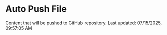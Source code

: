 # Auto Push File

Content that will be pushed to GitHub repository.
Last updated: 07/15/2025, 09:57:05 AM